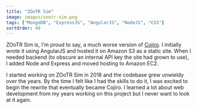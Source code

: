 ```yaml
---
title: "ZOoTR Sim"
image: images/zootr-sim.png
tags: ["MongoDB", "ExpressJS", "AngularJS", "NodeJS", "CSS"]
sortOrder: 40
---
```


ZOoTR Sim is, I'm proud to say, a much worse version of [Cojiro](https://cojiro.app). I initially wrote it using AngularJS and hosted it on Amazon S3 as a static site. When I needed backend (to obscure an internal API key the site had grown to use), I added Node and Express and moved hosting to Amazon EC2.

I started working on ZOoTR Sim in 2018 and the codebase grew unwieldy over the years. By the time I felt like I had the skills to do it, I was excited to begin the rewrite that eventually became Cojiro. I learned a lot about web development from my years working on this project but I never want to look at it again.
